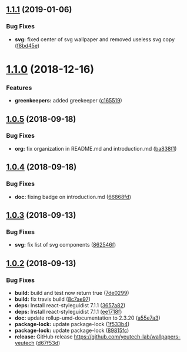 ## [1.1.1](https://github.com/yeutech-lab/wallpapers-yeutech/compare/v1.1.0...v1.1.1) (2019-01-06)


### Bug Fixes

* **svg:** fixed center of svg wallpaper and removed useless svg copy ([f8bd45e](https://github.com/yeutech-lab/wallpapers-yeutech/commit/f8bd45e))

# [1.1.0](https://github.com/yeutech-lab/wallpapers-yeutech/compare/v1.0.5...v1.1.0) (2018-12-16)


### Features

* **greenkeepers:** added greekeeper ([c165519](https://github.com/yeutech-lab/wallpapers-yeutech/commit/c165519))

## [1.0.5](https://github.com/yeutech-lab/wallpapers-yeutech/compare/v1.0.4...v1.0.5) (2018-09-18)


### Bug Fixes

* **org:** fix organization in README.md and introduction.md ([ba838f1](https://github.com/yeutech-lab/wallpapers-yeutech/commit/ba838f1))

## [1.0.4](https://github.com/yeutech-lab/wallpapers-yeutech/compare/v1.0.3...v1.0.4) (2018-09-18)


### Bug Fixes

* **doc:** fixing badge on introduction.md ([66868fd](https://github.com/yeutech-lab/wallpapers-yeutech/commit/66868fd))

## [1.0.3](https://github.com/yeutech-lab/wallpapers-yeutech/compare/v1.0.2...v1.0.3) (2018-09-13)


### Bug Fixes

* **svg:** fix list of svg components ([862546f](https://github.com/yeutech-lab/wallpapers-yeutech/commit/862546f))

## [1.0.2](https://github.com/yeutech-lab/wallpapers-yeutech/compare/v1.0.1...v1.0.2) (2018-09-13)


### Bug Fixes

* **build:** build and test now return true ([7de0299](https://github.com/yeutech-lab/wallpapers-yeutech/commit/7de0299))
* **build:** fix travis build ([8c7ae97](https://github.com/yeutech-lab/wallpapers-yeutech/commit/8c7ae97))
* **deps:** Install react-styleguidist 7.1.1 ([3657a82](https://github.com/yeutech-lab/wallpapers-yeutech/commit/3657a82))
* **deps:** Install react-styleguidist 7.1.1 ([ee1718f](https://github.com/yeutech-lab/wallpapers-yeutech/commit/ee1718f))
* **doc:** update rollup-umd-documentation to 2.3.20 ([a55e7a3](https://github.com/yeutech-lab/wallpapers-yeutech/commit/a55e7a3))
* **package-lock:** update package-lock ([1f533b4](https://github.com/yeutech-lab/wallpapers-yeutech/commit/1f533b4))
* **package-lock:** update package-lock ([89815fc](https://github.com/yeutech-lab/wallpapers-yeutech/commit/89815fc))
* **release:** GitHub release https://github.com/yeutech-lab/wallpapers-yeutech ([d67f53d](https://github.com/yeutech-lab/wallpapers-yeutech/commit/d67f53d))
